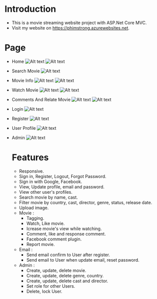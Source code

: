 # Introduction
- This is a movie streaming website project with ASP.Net Core MVC.
- Visit my website on https://phimstrong.azurewebsites.net.

# Page

- Home
  <img src="https://phimstrong.azurewebsites.net/src/img/Upload/MainPage.png" alt="Alt text" title="Optional title">
  <img src="https://phimstrong.azurewebsites.net/src/img/Upload/MainPage2.png" alt="Alt text" title="Optional title">
- Search Movie
  <img src="https://phimstrong.azurewebsites.net/src/img/Upload/SearchMovie.png" alt="Alt text" title="Optional title">
- Movie Info
  <img src="https://phimstrong.azurewebsites.net/src/img/Upload/MovieDetail.png" alt="Alt text" title="Optional title">
  <img src="https://phimstrong.azurewebsites.net/src/img/Upload/MovieDetail2.png" alt="Alt text" title="Optional title">
- Watch Movie
  <img src="https://phimstrong.azurewebsites.net/src/img/Upload/Watch.png" alt="Alt text" title="Optional title">
  <img src="https://phimstrong.azurewebsites.net/src/img/Upload/Watch2.png" alt="Alt text" title="Optional title">
- Comments And Relate Movie
  <img src="https://phimstrong.azurewebsites.net/src/img/Upload/MovieComment.png" alt="Alt text" title="Optional title">
  <img src="https://phimstrong.azurewebsites.net/src/img/Upload/FacebookCmt.png" alt="Alt text" title="Optional title">
- Login
  <img src="https://phimstrong.azurewebsites.net/src/img/Upload/login.png" alt="Alt text" title="Optional title">
- Register
  <img src="https://phimstrong.azurewebsites.net/src/img/Upload/register.png" alt="Alt text" title="Optional title">
- User Profile
  <img src="https://phimstrong.azurewebsites.net/src/img/Upload/UserProfile.png" alt="Alt text" title="Optional title">
- Admin
  <img src="https://phimstrong.azurewebsites.net/src/img/Upload/AdminPage.png" alt="Alt text" title="Optional title">
  
  # Features
  - Responsive.
  - Sign in, Register, Logout, Forgot Password.
  - Sign in with Google, Facebook.
  - View, Update profile, email and password.
  - View other user's profiles.
  - Search movie by name, cast.
  - Filter movie by country, cast, director, genre, status, release date.
  - Upload image.
  - Movie :
    -  Tagging.
    -  Watch, Like movie.
    -  Icrease movie's view while watching.
    -  Comment, like and response comment.
    -  Facebook comment plugin.
    -  Report movie.
  - Email :
    - Send email confirm to User after register. 
    - Send email to User when update email, reset password. 
  - Admin :
    - Create, update, delete movie. 
    - Create, update, delete genre, country. 
    - Create, update, delete cast and director. 
    - Set role for other Users.
    - Delete, lock User.    


